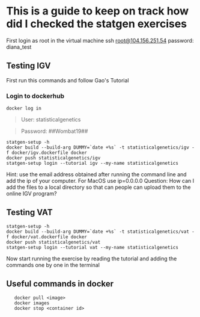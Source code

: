 # This is a guide to keep on track how did I checked the statgen exercises

First login as root in the virtual machine
ssh root@104.156.251.54
password: diana_test

## Testing IGV 

First run this commands and follow Gao's Tutorial

### Login to dockerhub

`docker log in`

> User: statisticalgenetics

> Password: ##Wombat19##

```
statgen-setup -h
docker build --build-arg DUMMY=`date +%s` -t statisticalgenetics/igv -f docker/igv.dockerfile docker 
docker push statisticalgenetics/igv
statgen-setup login --tutorial igv --my-name statisticalgenetics

```
Hint: use the email address obtained after running the command line and add the ip of your computer.
For MacOS use ip=0.0.0.0
Question: How can I add the files to a local directory so that can people can upload them to the online IGV program?

## Testing VAT

```
statgen-setup -h
docker build --build-arg DUMMY=`date +%s` -t statisticalgenetics/vat -f docker/vat.dockerfile docker 
docker push statisticalgenetics/vat
statgen-setup login --tutorial vat --my-name statisticalgenetics

```

Now start running the exercise by reading the tutorial and adding the commands one by one in the terminal

## Useful commands in docker

```statgen-setup clean
   docker pull <image>
   docker images
   docker stop <container id>


